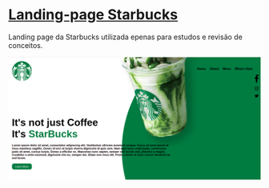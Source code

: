 # <a href="https://devnylo.github.io/landing-page-starbucks/">Landing-page Starbucks</a>

Landing page da Starbucks utilizada epenas para estudos e revisão de conceitos.

<img src="https://github.com/DevNylo/DevNylo/blob/main/Preview-Pages/Starbucks.png"></img>
